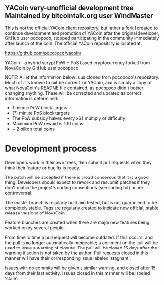 
YACoin very-unofficial development tree
Maintained by bitcointalk.org user WindMaster
---------------------------------------------

This is not the official YACoin client repository, but rather a fork I
created to continue development and promotion of YACoin after the
original developer, GitHub user pocopoco, stopped participating in the
community immediately after launch of the coin.  The official YACoin
repository is located at:

https://github.com/pocopoco/yacoin/


YACoin - a hybrid scrypt PoW + PoS based cryptocurrency forked from NovaCoin
by GitHub user pocopoco.


NOTE: All of the information below is as cloned from pocopoco's
repository.  Much of it is known to not be correct for YACoin, and
is simply a copy of what NovaCoin's README file contained, as
pocopoco didn't bother changing anything.  These will be corrected
and updated as correct information is determined:


* 1 minute PoW block targets
* (?) minute PoS block targets
* The PoW subsidy halves every x64 multiply of difficulty
* Maximum PoW reward is 100 coins
* ~ 2 billion total coins

Development process
===========================

Developers work in their own trees, then submit pull requests when
they think their feature or bug fix is ready.

The patch will be accepted if there is broad consensus that it is a
good thing.  Developers should expect to rework and resubmit patches
if they don't match the project's coding conventions (see coding.txt)
or are controversial.

The master branch is regularly built and tested, but is not guaranteed
to be completely stable. Tags are regularly created to indicate new
official, stable release versions of NovaCoin.

Feature branches are created when there are major new features being
worked on by several people.

From time to time a pull request will become outdated. If this occurs, and
the pull is no longer automatically mergeable; a comment on the pull will
be used to issue a warning of closure. The pull will be closed 15 days
after the warning if action is not taken by the author. Pull requests closed
in this manner will have their corresponding issue labeled 'stagnant'.

Issues with no commits will be given a similar warning, and closed after
15 days from their last activity. Issues closed in this manner will be 
labeled 'stale'.

